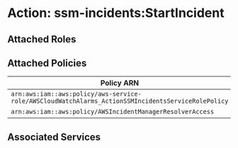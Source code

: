 # Action: ssm-incidents:StartIncident

## Attached Roles

## Attached Policies

| Policy ARN | Policy Name |
|------------|-------------|
| `arn:aws:iam::aws:policy/aws-service-role/AWSCloudWatchAlarms_ActionSSMIncidentsServiceRolePolicy` | [AWSCloudWatchAlarms_ActionSSMIncidentsServiceRolePolicy](../policies.md#awscloudwatchalarms_actionssmincidentsservicerolepolicy) |
| `arn:aws:iam::aws:policy/AWSIncidentManagerResolverAccess` | [AWSIncidentManagerResolverAccess](../policies.md#awsincidentmanagerresolveraccess) |

## Associated Services

